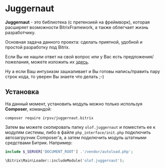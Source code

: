 # Juggernaut

**Juggernaut** - это библиотека (с претензией на фреймворк), которая расширяет возможности BitrixFramework, а также облегчает жизнь разработчику.

Основная задача данного проекта: сделать приятной, удобной и простой разработку под Bitrix.

Если Вы не нашли ответ на свой вопрос или у Вас есть предложения/пожелания, можете изложить их [здесь](https://github.com/irpsv/juggernaut.bitrix/issues).

Ну а если Ваш интузиазм зашкаливает и Вы готовы напись/править пару строк кода, то уверен Вы знаете что делать ;-)

## Установка

На данный момент, установить модуль можно только используя **Composer**, командой:

```
composer require irpsv/juggernaut.bitrix
```

Затем вы можете скопировать папку `olof.juggernaut` и поместить ее к модулям системы, либо в файле `php_interface/init.php` подключить автозагрузчик Composer'а, а затем подключить модуль штатными средствами Битрик. Например:

```php
include $_SERVER['DOCUMENT_ROOT'] .'/vendor/autoload.php';

\Bitrix\Main\Loader::includeModule('olof.juggernaut');
```
